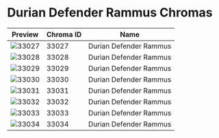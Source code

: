 # Durian Defender Rammus Chromas



| Preview | Chroma ID | Name |
|---------|-----------|------|
| ![33027](https://raw.communitydragon.org/latest/plugins/rcp-be-lol-game-data/global/default/v1/champion-chroma-images/33/33027.png) | 33027 | Durian Defender Rammus |
| ![33028](https://raw.communitydragon.org/latest/plugins/rcp-be-lol-game-data/global/default/v1/champion-chroma-images/33/33028.png) | 33028 | Durian Defender Rammus |
| ![33029](https://raw.communitydragon.org/latest/plugins/rcp-be-lol-game-data/global/default/v1/champion-chroma-images/33/33029.png) | 33029 | Durian Defender Rammus |
| ![33030](https://raw.communitydragon.org/latest/plugins/rcp-be-lol-game-data/global/default/v1/champion-chroma-images/33/33030.png) | 33030 | Durian Defender Rammus |
| ![33031](https://raw.communitydragon.org/latest/plugins/rcp-be-lol-game-data/global/default/v1/champion-chroma-images/33/33031.png) | 33031 | Durian Defender Rammus |
| ![33032](https://raw.communitydragon.org/latest/plugins/rcp-be-lol-game-data/global/default/v1/champion-chroma-images/33/33032.png) | 33032 | Durian Defender Rammus |
| ![33033](https://raw.communitydragon.org/latest/plugins/rcp-be-lol-game-data/global/default/v1/champion-chroma-images/33/33033.png) | 33033 | Durian Defender Rammus |
| ![33034](https://raw.communitydragon.org/latest/plugins/rcp-be-lol-game-data/global/default/v1/champion-chroma-images/33/33034.png) | 33034 | Durian Defender Rammus |